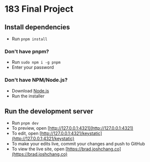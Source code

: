 # 183 Final Project

## Install dependencies

- Run `pnpm install`

### Don't have pnpm?

- Run `sudo npm i -g pnpm`
- Enter your password

### Don't have NPM/Node.js?

- Download [Node.js](https://nodejs.org/)
- Run the installer

## Run the development server

- Run `pnpm dev`
- To preview, open [http://127.0.0.1:4321](http://127.0.0.1:4321)
- To edit, open [http://127.0.0.1:4321/keystatic](http://127.0.0.1:4321/keystatic)
- To make your edits live, commit your changes and push to GitHub
- To view the live site, open [https://brad.joshchang.co](https://brad.joshchang.co)
